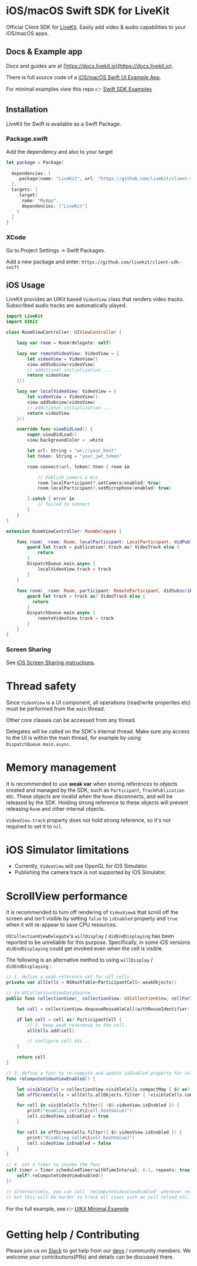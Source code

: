 # iOS/macOS Swift SDK for LiveKit

Official Client SDK for [LiveKit](https://github.com/livekit/livekit-server).
Easily add video & audio capabilities to your iOS/macOS apps.

## Docs & Example app

Docs and guides are at [https://docs.livekit.io](https://docs.livekit.io).

There is full source code of a [iOS/macOS Swift UI Example App](https://github.com/livekit/client-example-swift).

For minimal examples view this repo 👉 [Swift SDK Examples](https://github.com/livekit/client-example-collection-swift)

## Installation

LiveKit for Swift is available as a Swift Package.

### Package.swift

Add the dependency and also to your target

```swift title="Package.swift"
let package = Package(
  ...
  dependencies: [
    .package(name: "LiveKit", url: "https://github.com/livekit/client-sdk-swift.git", .upToNextMajor("1.0.0")),
  ],
  targets: [
    .target(
      name: "MyApp",
      dependencies: ["LiveKit"]
    )
  ]
}
```

### XCode

Go to Project Settings -> Swift Packages.

Add a new package and enter: `https://github.com/livekit/client-sdk-swift`

## iOS Usage

LiveKit provides an UIKit based `VideoView` class that renders video tracks. Subscribed audio tracks are automatically played.

```swift
import LiveKit
import UIKit

class RoomViewController: UIViewController {

    lazy var room = Room(delegate: self)

    lazy var remoteVideoView: VideoView = {
        let videoView = VideoView()
        view.addSubview(videoView)
        // additional initialization ...
        return videoView
    }()

    lazy var localVideoView: VideoView = {
        let videoView = VideoView()
        view.addSubview(videoView)
        // additional initialization ...
        return videoView
    }()

    override func viewDidLoad() {
        super.viewDidLoad()
        view.backgroundColor = .white

        let url: String = "ws://your_host"
        let token: String = "your_jwt_token"

        room.connect(url, token).then { room in

            // Publish camera & mic
            room.localParticipant?.setCamera(enabled: true)
            room.localParticipant?.setMicrophone(enabled: true)

        }.catch { error in 
            // failed to connect
        }
    }
}

extension RoomViewController: RoomDelegate {

    func room(_ room: Room, localParticipant: LocalParticipant, didPublish publication: LocalTrackPublication) {
        guard let track = publication?.track as? VideoTrack else {
            return
        }
        DispatchQueue.main.async {
            localVideoView.track = track
        }
    }
    
    func room(_ room: Room, participant: RemoteParticipant, didSubscribe publication: RemoteTrackPublication, track: Track) {
        guard let track = track as? VideoTrack else {
          return
        }
        DispatchQueue.main.async {
            remoteVideoView.track = track
        }
    }
}
```

### Screen Sharing

See [iOS Screen Sharing instructions](https://github.com/livekit/client-sdk-swift/wiki/iOS-Screen-Sharing).

# Thread safety

Since `VideoView` is a UI component, all operations (read/write properties etc) must be performed from the `main` thread.

Other core classes can be accessed from any thread.

Delegates will be called on the SDK's internal thread.
Make sure any access to the UI is within the main thread, for example by using `DispatchQueue.main.async`.

# Memory management

It is recommended to use **weak var** when storing references to objects created and managed by the SDK, such as `Participant`, `TrackPublication` etc. These objects are invalid when the `Room` disconnects, and will be released by the SDK. Holding strong reference to these objects will prevent releasing `Room` and other internal objects.

`VideoView.track` property does not hold strong reference, so it's not required to set it to `nil`.

# iOS Simulator limitations

- Currently, `VideoView` will use OpenGL for iOS Simulator.
- Publishing the camera track is not supported by iOS Simulator.

# ScrollView performance

It is recommended to turn off rendering of `VideoView`s that scroll off the screen and isn't visible by setting `false` to `isEnabled` property and `true` when it will re-appear to save CPU resources.

`UICollectionViewDelegate`'s `willDisplay` / `didEndDisplaying` has been reported to be unreliable for this purpose. Specifically, in some iOS versions `didEndDisplaying` could get invoked even when the cell is visible.

The following is an alternative method to using `willDisplay` / `didEndDisplaying` :
```swift
// 1. define a weak-reference set for all cells
private var allCells = NSHashTable<ParticipantCell>.weakObjects()
```

```swift
// in UICollectionViewDataSource...
public func collectionView(_ collectionView: UICollectionView, cellForItemAt indexPath: IndexPath) -> UICollectionViewCell {

    let cell = collectionView.dequeueReusableCell(withReuseIdentifier: ParticipantCell.reuseIdentifier, for: indexPath)

    if let cell = cell as? ParticipantCell {
        // 2. keep weak reference to the cell
        allCells.add(cell)

        // configure cell etc...
    }

    return cell
}
```

```swift
// 3. define a func to re-compute and update isEnabled property for cells that visibility changed
func reComputeVideoViewEnabled() {

    let visibleCells = collectionView.visibleCells.compactMap { $0 as? ParticipantCell }
    let offScreenCells = allCells.allObjects.filter { !visibleCells.contains($0) }

    for cell in visibleCells.filter({ !$0.videoView.isEnabled }) {
        print("enabling cell#\(cell.hashValue)")
        cell.videoView.isEnabled = true
    }

    for cell in offScreenCells.filter({ $0.videoView.isEnabled }) {
        print("disabling cell#\(cell.hashValue)")
        cell.videoView.isEnabled = false
    }
}
```

```swift
// 4. set a timer to invoke the func
self.timer = Timer.scheduledTimer(withTimeInterval: 0.1, repeats: true, block: { [weak self] _ in
    self?.reComputeVideoViewEnabled()
})

// alternatively, you can call `reComputeVideoViewEnabled` whenever cell visibility changes (such as scrollViewDidScroll(_:)),
// but this will be harder to track all cases such as cell reload etc.
```

For the full example, see 👉 [UIKit Minimal Example](https://github.com/livekit/client-example-collection-swift/tree/main/uikit-minimal)

# Getting help / Contributing

Please join us on [Slack](https://join.slack.com/t/livekit-users/shared_invite/zt-rrdy5abr-5pZ1wW8pXEkiQxBzFiXPUg) to get help from our [devs](https://github.com/orgs/livekit/teams/devs/members) / community members. We welcome your contributions(PRs) and details can be discussed there.
